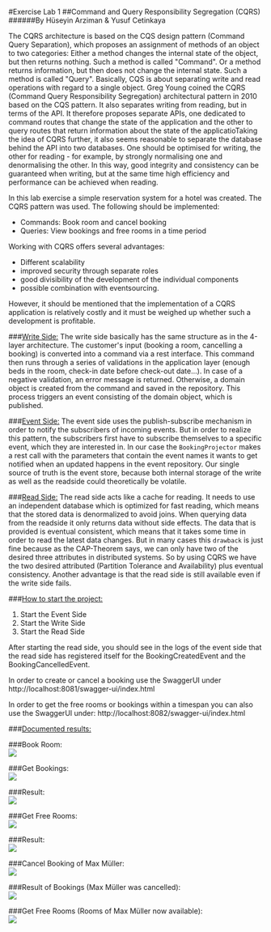#Exercise Lab 1
##Command and Query Responsibility Segregation (CQRS)
######By Hüseyin Arziman & Yusuf Cetinkaya

The CQRS architecture is based on the CQS design pattern (Command Query Separation), which proposes an assignment
of methods of an object to two categories: Either a method changes the internal state of the object, but then returns nothing. 
Such a method is called "Command". Or a method returns information, but then does not change the internal state. Such a method 
is called "Query". Basically, CQS is about separating write and read operations with regard to a single object. Greg Young coined 
the CQRS (Command Query Responsibility Segregation) architectural pattern in 2010 based on the CQS pattern. It also separates writing 
from reading, but in terms of the API. It therefore proposes separate APIs, one dedicated to command routes that change the state of the 
application and the other to query routes that return information about the state of the applicatioTaking the idea of CQRS further, it 
also seems reasonable to separate the database behind the API into two databases. One should be optimised for writing, the other for 
reading - for example, by strongly normalising one and denormalising the other. In this way, good integrity and consistency can be 
guaranteed when writing, but at the same time high efficiency and performance can be achieved when reading.

In this lab exercise a simple reservation system for a hotel was created. The CQRS pattern was used. The following should be implemented:
- Commands: Book room and cancel booking
- Queries: View bookings and free rooms in a time period

Working with CQRS offers several advantages: 
- Different scalability
- improved security through separate roles
- good divisibility of the development of the individual components
- possible combination with eventsourcing.

However, it should be mentioned that the implementation of a CQRS application is relatively costly and it must be weighed up whether such a development is profitable.


###<ins>Write Side:</ins>
The write side basically has the same structure as in the 4-layer architecture. The customer's input 
(booking a room, cancelling a booking) is converted into a command via a rest interface. This command 
then runs through a series of validations in the application layer (enough beds in the room, check-in 
date before check-out date...). In case of a negative validation, an error message is returned. 
Otherwise, a domain object is created from the command and saved in the repository. This process triggers
an event consisting of the domain object, which is published.



###<ins>Event Side:</ins>
The event side uses the publish-subscribe mechanism in order to notify the subscribers of incoming events. 
But in order to realize this pattern, the subscribers first have to subscribe themselves to a specific event, 
which they are interested in. In our case the `BookingProjector` makes a rest call with the parameters that 
contain the event names it wants to get notified when an updated happens in the event repository. 
Our single source of truth is the event store, because both internal storage of the write as well as the readside 
could theoretically be volatile.


###<ins>Read Side:</ins>
The read side acts like a cache for reading. It needs to use an independent database which is optimized for 
fast reading, which means that the stored data is denormalized to avoid joins. When querying data from the readside
it only returns data without side effects. The data that is provided is eventual consistent, which means that it takes 
some time in order to read the latest data changes. But in many cases this `drawback` is just fine because 
as the CAP-Theorem says, we can only have two of the desired three attributes in distributed systems. 
So by using CQRS we have the two desired attributed (Partition Tolerance and Availability) plus eventual consistency.
Another advantage is that the read side is still available even if the write side fails.


###<ins>How to start the project:</ins>
1. Start the Event Side
2. Start the Write Side
3. Start the Read Side

After starting the read side, you should see in the logs of the event side that the read side has registered itself for the BookingCreatedEvent and the BookingCancelledEvent.

In order to create or cancel a booking use the SwaggerUI under http://localhost:8081/swagger-ui/index.html

In order to get the free rooms or bookings within a timespan you can also use the SwaggerUI under: http://localhost:8082/swagger-ui/index.html


###<ins>Documented results:</ins>

###Book Room: <br/>
![](src/main/resources/doc/img1.png)

###Get Bookings: <br/>
![](src/main/resources/doc/img2.png)

###Result: <br/>
![](src/main/resources/doc/img3.png)

###Get Free Rooms: <br/>
![](src/main/resources/doc/img4.png)

###Result: <br/>
![](src/main/resources/doc/img5.png)

###Cancel Booking of Max Müller: <br/>
![](src/main/resources/doc/img6.png)

###Result of Bookings (Max Müller was cancelled): <br/>
![](src/main/resources/doc/img7.png)

###Get Free Rooms (Rooms of Max Müller now available): <br/>
![](src/main/resources/doc/img8.png)
